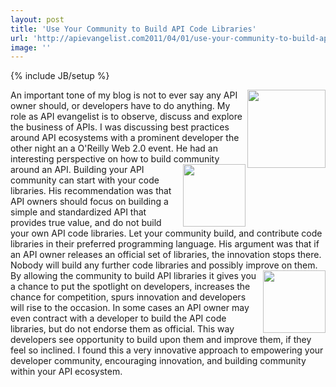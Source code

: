 ```yaml
---
layout: post
title: 'Use Your Community to Build API Code Libraries'
url: 'http://apievangelist.com2011/04/01/use-your-community-to-build-api-code-libraries/'
image: ''
---
```

{% include JB/setup %}
<img src="http://kinlane-productions.s3.amazonaws.com/programming-languages/php.gif"  width="125" align="right" />An important tone of my blog is not to ever say any API owner should, or developers have to do anything. My role as API evangelist is to observe, discuss and explore the business of APIs.
I was discussing best practices around API ecosystems with a prominent developer the other night an a O'Reilly Web 2.0 event. He had an interesting perspective on how to build community around an API. <img src="http://kinlane-productions.s3.amazonaws.com/programming-languages/ruby-logo.png"  width="100" align="right" /> Building your API community can start with your code libraries.
His recommendation was that API owners should focus on building a simple and standardized API that provides true value, and do not build your own API code libraries.
Let your community build, and contribute code libraries in their preferred programming language.
His argument was that if an API owner releases an official set of libraries, the innovation stops there. Nobody will build any further code libraries and possibly improve on them. <img src="http://kinlane-productions.s3.amazonaws.com/programming-languages/python.jpg"  width="100" align="right" /> By allowing the community to build API libraries it gives you a chance to put the spotlight on developers, increases the chance for competition, spurs innovation and developers will rise to the occasion.
In some cases an API owner may even contract with a developer to build the API code libraries, but do not endorse them as official. This way developers see opportunity to build upon them and improve them, if they feel so inclined.
I found this a very innovative approach to empowering your developer community, encouraging innovation, and building community within your API ecosystem.
